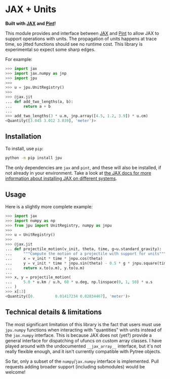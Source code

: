 # JAX + Units

**Built with [JAX](https://jax.readthedocs.io) and
[Pint](https://pint.readthedocs.io)!**

This module provides and interface between [JAX](https://jax.readthedocs.io) and
[Pint](https://pint.readthedocs.io) to allow JAX to support operations with
units. The propagation of units happens at trace time, so jitted functions
should see no runtime cost. This library is experimental so expect some sharp
edges.

For example:

```python
>>> import jax
>>> import jax.numpy as jnp
>>> import jpu
>>>
>>> u = jpu.UnitRegistry()
>>>
>>> @jax.jit
... def add_two_lengths(a, b):
...     return a + b
...
>>> add_two_lengths(3 * u.m, jnp.array([4.5, 1.2, 3.9]) * u.cm)
<Quantity([3.045 3.012 3.039], 'meter')>

```

## Installation

To install, use `pip`:

```bash
python -m pip install jpu
```

The only dependencies are `jax` and `pint`, and these will also be installed, if
not already in your environment. Take a look at [the JAX docs for more
information about installing JAX on different
systems](https://github.com/google/jax#installation).

## Usage

Here is a slightly more complete example:

```python
>>> import jax
>>> import numpy as np
>>> from jpu import UnitRegistry, numpy as jnpu
>>>
>>> u = UnitRegistry()
>>>
>>> @jax.jit
... def projectile_motion(v_init, theta, time, g=u.standard_gravity):
...     """Compute the motion of a projectile with support for units"""
...     x = v_init * time * jnpu.cos(theta)
...     y = v_init * time * jnpu.sin(theta) - 0.5 * g * jnpu.square(time)
...     return x.to(u.m), y.to(u.m)
...
>>> x, y = projectile_motion(
...     5.0 * u.km / u.h, 60 * u.deg, np.linspace(0, 1, 50) * u.s
... )
>>> x[:3]
<Quantity([0.         0.01417234 0.02834467], 'meter')>

```

## Technical details & limitations

The most significant limitation of this library is the fact that users must use
`jpu.numpy` functions when interacting with "quantities" with units instead of
the `jax.numpy` interface. This is because JAX does not (yet?) provide a general
interface for dispatching of ufuncs on custom array classes. I have played
around with the undocumented `__jax_array__` interface, but it's not really
flexible enough, and it isn't currently compatible with Pytree objects.

So far, only a subset of the `numpy`/`jax.numpy` interface is implemented. Pull
requests adding broader support (including submodules) would be welcome!
